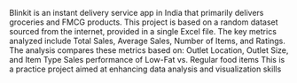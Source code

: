 Blinkit is an instant delivery service app in India that primarily delivers groceries and FMCG products.
This project is based on a random dataset sourced from the internet, provided in a single Excel file. The key metrics analyzed include Total Sales, Average Sales, Number of Items, and Ratings.
The analysis compares these metrics based on: Outlet Location, Outlet Size, and Item Type
Sales performance of Low-Fat vs. Regular food items
This is a practice project aimed at enhancing data analysis and visualization skills
